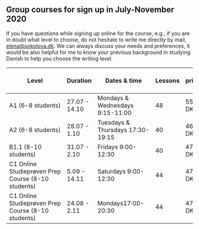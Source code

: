 ## Group courses for sign up in July-November 2020

If you have questions while signing up online for the course, e.g., if you are in doubt what level to choose, do not hesitate to write me directly by mail, [elena@sokolova.dk](mailto:elena@sokolova.dk). We can always discuss your needs and preferences, it would be also helpful for me to know your previous background in studying Danish to help you choose the writing level. 


Level | Duration | Dates & time | Lessons | Total price incl. book | Sign up & Pay
-- | -- | -- | -- | -- | --
A1 (6-8 students) | 27.07 - 14.10 | Mondays & Wednesdays 9:15-11:00 | 48 | 5504 DKK | <script src="https://cdn.podia.com/embeds.js" async="async"></script><a href="https://elenasokolova.podia.com/a1-danish-online" data-podia-embed="button">A1 Danish Online</a>
A2 (6-8 students) | 28.07 - 1.10 | Tuesdays & Thursdays 17:30-19:15 | 40 | 4632 DKK | <script src="https://cdn.podia.com/embeds.js" async="async"></script><a href="https://elenasokolova.podia.com/a2-danish-online" data-podia-embed="button">A2 Danish Online</a>
B1.1 (8-10 students) | 31.07 - 2.10 | Fridays 9:00-12:30 | 40 | 4752,5 DKK |  
C1 Online Studieprøven Prep Course (8-10 students) | 5.09 - 14.11 | Saturdays 9:00-12:30 | 44 | 4796 DKK | <script src="https://cdn.podia.com/embeds.js" async="async"></script><a href="https://elenasokolova.podia.com/c1-online-studieproven-saturday-prep-course" data-podia-embed="button">Studieprøven Saturday</a>
C1 Online Studieprøven Prep Course (8-10 students) | 24.08 - 2.11 | Mondays17:00-20:30 | 44 | 4796 DKK | <script src="https://cdn.podia.com/embeds.js" async="async"></script><a href="https://elenasokolova.podia.com/c1-online-studieproven-prep-course" data-podia-embed="button">Studieprøven Evening</a>

